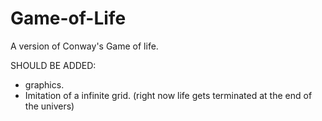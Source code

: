 # Game-of-Life
A version of Conway's Game of life. 

SHOULD BE ADDED:
- graphics.
- Imitation of a infinite grid. (right now life gets terminated at the end of the univers)


